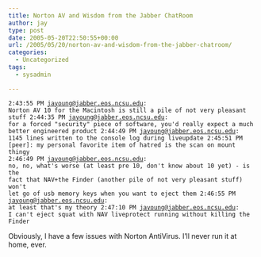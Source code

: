 ```yaml
---
title: Norton AV and Wisdom from the Jabber ChatRoom
author: jay
type: post
date: 2005-05-20T22:50:55+00:00
url: /2005/05/20/norton-av-and-wisdom-from-the-jabber-chatroom/
categories:
  - Uncategorized
tags:
  - sysadmin

---
```

  <code class="highlighter-rouge">2:43:55 PM jayoung@jabber.eos.ncsu.edu: Norton AV 10 for the Macintosh is still a pile of not very pleasant stuff  2:44:35 PM jayoung@jabber.eos.ncsu.edu: for a forced "security" piece of software, you'd really expect a much better engineered product  2:44:49 PM jayoung@jabber.eos.ncsu.edu: 1145 lines written to the console log during liveupdate  2:45:51 PM [peer]: my personal favorite item of hatred is the scan on mount thingy  2:46:49 PM jayoung@jabber.eos.ncsu.edu: no, no, what's worse (at least pre 10, don't know about 10 yet) - is the fact that NAV+the Finder (another pile of not very pleasant stuff) won't let go of usb memory keys when you want to eject them  2:46:55 PM jayoung@jabber.eos.ncsu.edu: at least that's my theory  2:47:10 PM jayoung@jabber.eos.ncsu.edu: I can't eject squat with NAV liveprotect running without killing the Finder  </code>

Obviously, I have a few issues with Norton AntiVirus. I’ll never run it at home, ever.